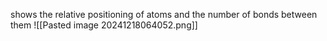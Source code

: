 shows the relative positioning of atoms and the number of bonds between them 
![[Pasted image 20241218064052.png]]
